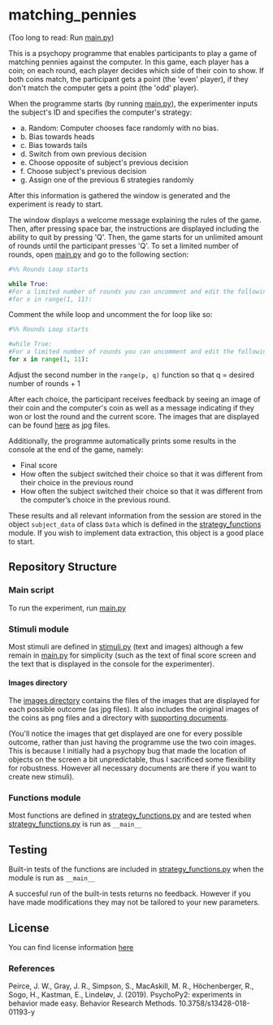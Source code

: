 # matching_pennies

(Too long to read: Run [main.py][main])

This is a psychopy programme that enables participants to play a game of matching pennies against the computer. In this game, each player has a coin; on each round, each player decides which side of their coin to show. If both coins match, the participant gets a point (the 'even' player), if they don't match the computer gets a point (the 'odd' player).

When the programme starts (by running [main.py][main]), the experimenter inputs the subject's ID and specifies the computer's strategy:
- a. Random: Computer chooses face randomly with no bias.
- b. Bias towards heads
- c. Bias towards tails
- d. Switch from own previous decision
- e. Choose opposite of subject's previous decision
- f. Choose subject's previous decision
- g. Assign one of the previous 6 strategies randomly

After this information is gathered the window is generated and the experiment is ready to start.

The window displays a welcome message explaining the rules of the game. Then, after pressing space bar, the instructions are displayed including the ability to quit by pressing 'Q'. Then, the game starts for un unlimited amount of rounds until the participant presses 'Q'. To set a limited number of rounds, open [main.py][main] and go to the following section:
```python
#%% Rounds Loop starts

while True:
#For a limited number of rounds you can uncomment and edit the following line of code (and comment the previous line):
#for x in range(1, 11):
```
Comment the while loop and uncomment the for loop like so:
```python
#%% Rounds Loop starts

#while True:
#For a limited number of rounds you can uncomment and edit the following line of code (and comment the previous line):
for x in range(1, 11):
```
Adjust the second number in the ```range(p, q)``` function so that q = desired number of rounds + 1

After each choice, the participant receives feedback by seeing an image of their coin and the computer's coin as well as a message indicating if they won or lost the round and the current score. The images that are displayed can be found [here][images] as jpg files.

Additionally, the programme automatically prints some results in the console at the end of the game, namely:
  - Final score
  - How often the subject switched their choice so that it was different from their choice in the previous round
  - How often the subject switched their choice so that it was different from the computer’s choice in the previous round.

These results and all relevant information from the session are stored in the object ```subject_data``` of class ```Data``` which is defined in the [strategy_functions][strategy] module. If you wish to implement data extraction, this object is a good place to start.

## Repository Structure

### Main script
To run the experiment, run [main.py][main]

### Stimuli module
Most stimuli are defined in [stimuli.py][stimuli] (text and images) although a few remain in [main.py][main] for simplicity (such as the text of final score screen and the text that is displayed in the console for the experimenter).

#### Images directory
The [images directory][images] contains the files of the images that are displayed for each possible outcome (as jpg files). It also includes the original images of the coins as png files and a directory with [supporting documents][supporting documents].

(You'll notice the images that get displayed are one for every possible outcome, rather than just having the programme use the two coin images. This is because I initially had a psychopy bug that made the location of objects on the screen a bit unpredictable, thus I sacrificed some flexibility for robustness. However all necessary documents are there if you want to create new stimuli).

### Functions module
Most functions are defined in [strategy_functions.py][strategy] and are tested when [strategy_functions.py][strategy] is run as ```__main__```



## Testing
Built-in tests of the functions are included in [strategy_functions.py][strategy] when the module is run as ```__main__```

A succesful run of the built-in tests returns no feedback. However if you have made modifications they may not be tailored to your new parameters.

## License
You can find license information [here][license]

### References

Peirce, J. W., Gray, J. R., Simpson, S., MacAskill, M. R., Höchenberger, R., Sogo, H., Kastman, E., Lindeløv,
J. (2019). PsychoPy2: experiments in behavior made easy. Behavior Research Methods. 10.3758/s13428-018-
01193-y


[main]: ../master/main.py
[stimuli]: ../master/stimuli.py
[strategy]: ../master/strategy_functions.py
[images]: ../master/images
[supporting documents]: images/supporting_docs
[license]: /LICENSE

